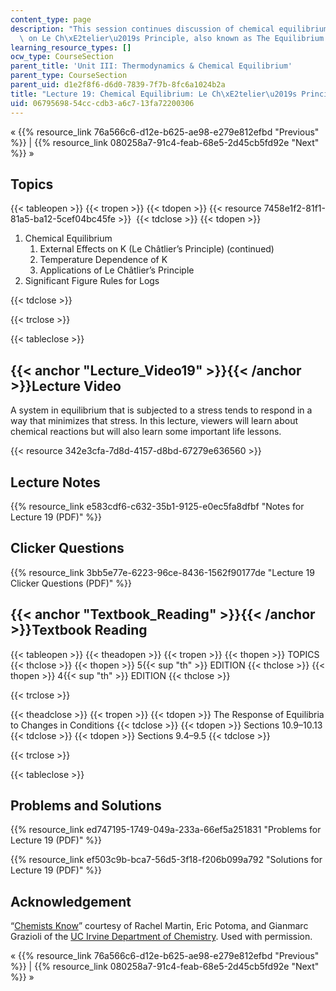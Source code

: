 ```yaml
---
content_type: page
description: "This session continues discussion of chemical equilibrium with a focus\
  \ on Le Ch\xE2telier\u2019s Principle, also known as The Equilibrium Law."
learning_resource_types: []
ocw_type: CourseSection
parent_title: 'Unit III: Thermodynamics & Chemical Equilibrium'
parent_type: CourseSection
parent_uid: d1e2f8f6-d6d0-7839-7f7b-8fc6a1024b2a
title: "Lecture 19: Chemical Equilibrium: Le Ch\xE2telier\u2019s Principle"
uid: 06795698-54cc-cdb3-a6c7-13fa72200306
---
```


« {{% resource_link 76a566c6-d12e-b625-ae98-e279e812efbd "Previous" %}} | {{% resource_link 080258a7-91c4-feab-68e5-2d45cb5fd92e "Next" %}} »

Topics
------

{{< tableopen >}}
{{< tropen >}}
{{< tdopen >}}
{{< resource 7458e1f2-81f1-81a5-ba12-5cef04bc45fe >}} 
{{< tdclose >}}
{{< tdopen >}}


1.  Chemical Equilibrium
    1.  External Effects on K (Le Châtlier’s Principle) (continued)
    2.  Temperature Dependence of K
    3.  Applications of Le Châtlier’s Principle
2.  Significant Figure Rules for Logs


{{< tdclose >}}

{{< trclose >}}

{{< tableclose >}}

{{< anchor "Lecture_Video19" >}}{{< /anchor >}}Lecture Video
------------------------------------------------------------

A system in equilibrium that is subjected to a stress tends to respond in a way that minimizes that stress. In this lecture, viewers will learn about chemical reactions but will also learn some important life lessons.

{{< resource 342e3cfa-7d8d-4157-d8bd-67279e636560 >}}

Lecture Notes
-------------

{{% resource_link e583cdf6-c632-35b1-9125-e0ec5fa8dfbf "Notes for Lecture 19 (PDF)" %}}

Clicker Questions
-----------------

{{% resource_link 3bb5e77e-6223-96ce-8436-1562f90177de "Lecture 19 Clicker Questions (PDF)" %}}

{{< anchor "Textbook_Reading" >}}{{< /anchor >}}Textbook Reading
----------------------------------------------------------------

{{< tableopen >}}
{{< theadopen >}}
{{< tropen >}}
{{< thopen >}}
TOPICS
{{< thclose >}}
{{< thopen >}}
5{{< sup "th" >}} EDITION
{{< thclose >}}
{{< thopen >}}
4{{< sup "th" >}} EDITION
{{< thclose >}}

{{< trclose >}}

{{< theadclose >}}
{{< tropen >}}
{{< tdopen >}}
The Response of Equilibria to Changes in Conditions
{{< tdclose >}}
{{< tdopen >}}
Sections 10.9–10.13
{{< tdclose >}}
{{< tdopen >}}
Sections 9.4–9.5
{{< tdclose >}}

{{< trclose >}}

{{< tableclose >}}

Problems and Solutions
----------------------

{{% resource_link ed747195-1749-049a-233a-66ef5a251831 "Problems for Lecture 19 (PDF)" %}}

{{% resource_link ef503c9b-bca7-56d5-3f18-f206b099a792 "Solutions for Lecture 19 (PDF)" %}}

Acknowledgement
---------------

“[Chemists Know](https://youtu.be/iM_I6rtIgn0)” courtesy of Rachel Martin, Eric Potoma, and Gianmarc Grazioli of the [UC Irvine Department of Chemistry](https://www.chem.uci.edu/). Used with permission.

« {{% resource_link 76a566c6-d12e-b625-ae98-e279e812efbd "Previous" %}} | {{% resource_link 080258a7-91c4-feab-68e5-2d45cb5fd92e "Next" %}} »